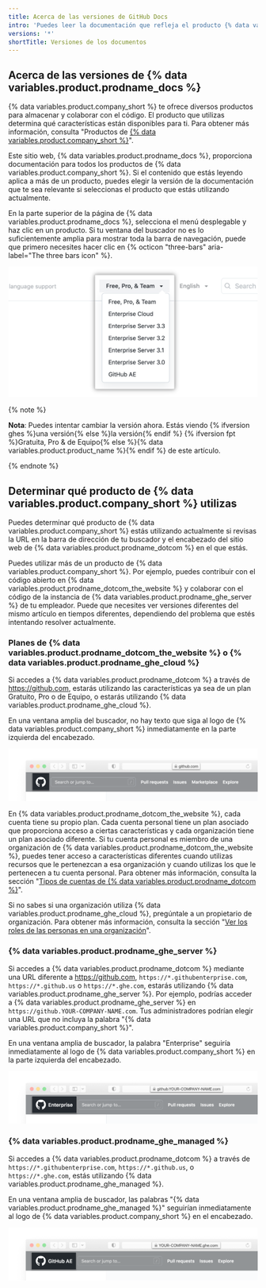 ```yaml
---
title: Acerca de las versiones de GitHub Docs
intro: 'Puedes leer la documentación que refleja el producto {% data variables.product.company_short %} que estás utilizando actualmente.'
versions: '*'
shortTitle: Versiones de los documentos
---
```


## Acerca de las versiones de {% data variables.product.prodname_docs %}

{% data variables.product.company_short %} te ofrece diversos productos para almacenar y colaborar con el código. El producto que utilizas determina qué características están disponibles para ti. Para obtener más información, consulta "Productos de [{% data variables.product.company_short %}](/get-started/learning-about-github/githubs-products)".

Este sitio web, {% data variables.product.prodname_docs %}, proporciona documentación para todos los productos de {% data variables.product.company_short %}. Si el contenido que estás leyendo aplica a más de un producto, puedes elegir la versión de la documentación que te sea relevante si seleccionas el producto que estás utilizando actualmente.

En la parte superior de la página de {% data variables.product.prodname_docs %}, selecciona el menú desplegable y haz clic en un producto. Si tu ventana del buscador no es lo suficientemente amplia para mostrar toda la barra de navegación, puede que primero necesites hacer clic en {% octicon "three-bars" aria-label="The three bars icon" %}.

![Captura de pantalla del menú desplegable para seleccionar una versión del {% data variables.product.prodname_docs %} para ver](/assets/images/help/docs/version-picker.png)

{% note %}

**Nota**: Puedes intentar cambiar la versión ahora. Estás viendo {% ifversion ghes %}una versión{% else %}la versión{% endif %} {% ifversion fpt %}Gratuita, Pro & de Equipo{% else %}{% data variables.product.product_name %}{% endif %} de este artículo.

{% endnote %}

## Determinar qué producto de {% data variables.product.company_short %} utilizas

Puedes determinar qué producto de {% data variables.product.company_short %} estás utilizando actualmente si revisas la URL en la barra de dirección de tu buscador y el encabezado del sitio web de {% data variables.product.prodname_dotcom %} en el que estás.

Puedes utilizar más de un producto de {% data variables.product.company_short %}. Por ejemplo, puedes contribuir con el código abierto en {% data variables.product.prodname_dotcom_the_website %} y colaborar con el código de la instancia de {% data variables.product.prodname_ghe_server %} de tu empleador. Puede que necesites ver versiones diferentes del mismo artículo en tiempos diferentes, dependiendo del problema que estés intentando resolver actualmente.

### Planes de {% data variables.product.prodname_dotcom_the_website %} o {% data variables.product.prodname_ghe_cloud %}

Si accedes a {% data variables.product.prodname_dotcom %} a través de https://github.com, estarás utilizando las características ya sea de un plan Gratuito, Pro o de Equipo, o estarás utilizando {% data variables.product.prodname_ghe_cloud %}.

En una ventana amplia del buscador, no hay texto que siga al logo de {% data variables.product.company_short %} inmediatamente en la parte izquierda del encabezado.

![Captura de pantalla de la barra de dirección y del encabezado de {% data variables.product.prodname_dotcom_the_website %} en un buscador](/assets/images/help/docs/header-dotcom.png)

En {% data variables.product.prodname_dotcom_the_website %}, cada cuenta tiene su propio plan. Cada cuenta personal tiene un plan asociado que proporciona acceso a ciertas características y cada organización tiene un plan asociado diferente. Si tu cuenta personal es miembro de una organización de {% data variables.product.prodname_dotcom_the_website %}, puedes tener acceso a características diferentes cuando utilizas recursos que le pertenezcan a esa organización y cuando utilizas los que le pertenecen a tu cuenta personal. Para obtener más información, consulta la sección "[Tipos de cuentas de {% data variables.product.prodname_dotcom %}](/get-started/learning-about-github/types-of-github-accounts)".

Si no sabes si una organización utiliza {% data variables.product.prodname_ghe_cloud %}, pregúntale a un propietario de organización. Para obtener más información, consulta la sección "[Ver los roles de las personas en una organización](/account-and-profile/setting-up-and-managing-your-personal-account-on-github/managing-your-membership-in-organizations/viewing-peoples-roles-in-an-organization)".

### {% data variables.product.prodname_ghe_server %}

Si accedes a {% data variables.product.prodname_dotcom %} mediante una URL diferente a https://github.com, `https://*.githubenterprise.com`, `https://*.github.us` o `https://*.ghe.com`, estarás utilizando {% data variables.product.prodname_ghe_server %}. Por ejemplo, podrías acceder a {% data variables.product.prodname_ghe_server %} en `https://github.YOUR-COMPANY-NAME.com`. Tus administradores podrían elegir una URL que no incluya la palabra "{% data variables.product.company_short %}".

En una ventana amplia de buscador, la palabra "Enterprise" seguiría inmediatamente al logo de {% data variables.product.company_short %} en la parte izquierda del encabezado.

![Captura de pantalla de la barra de dirección y el encabezado de {% data variables.product.prodname_ghe_server %} en un buscador](/assets/images/help/docs/header-ghes.png)

### {% data variables.product.prodname_ghe_managed %}

Si accedes a {% data variables.product.prodname_dotcom %} a través de `https://*.githubenterprise.com`, `https://*.github.us`, o `https://*.ghe.com`, estás utilizando {% data variables.product.prodname_ghe_managed %}.

En una ventana amplia de buscador, las palabras "{% data variables.product.prodname_ghe_managed %}" seguirían inmediatamente al logo de {% data variables.product.company_short %} en el encabezado.

![Barra de dirección y encabezado de {% data variables.product.prodname_ghe_managed %} en un buscador](/assets/images/help/docs/header-ghae.png)
